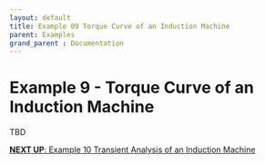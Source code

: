 ```yaml
---
layout: default
title: Example 09 Torque Curve of an Induction Machine
parent: Examples
grand_parent : Documentation
---
```


# Example 9 \- Torque Curve of an Induction Machine

TBD



[**NEXT UP**: Example 10 Transient Analysis of an Induction Machine](Example_10_Transient_Analysis_of_an_Induction_Machine.html)
